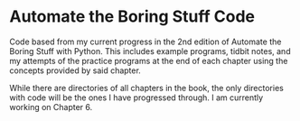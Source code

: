 # Automate the Boring Stuff Code

Code based from my current progress in the 2nd edition of Automate the Boring
Stuff with Python. This includes example programs, tidbit notes, and my
attempts of the practice programs at the end of each chapter using the concepts
provided by said chapter.

While there are directories of all chapters in the book, the only directories
with code will be the ones I have progressed through. I am currently working on
Chapter 6.
